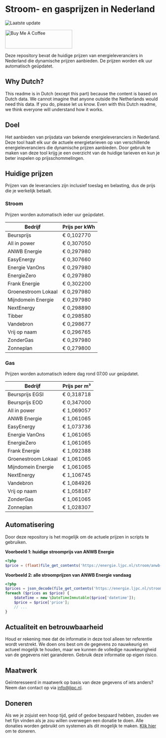 # Stroom- en gasprijzen in Nederland

![Laatste update](https://img.shields.io/badge/laatste%20update-2023--06--15%2001%3A00%20CET-brightgreen)

<a href="https://www.buymeacoffee.com/Lars-" target="_blank"><img src="https://cdn.buymeacoffee.com/buttons/v2/default-orange.png" alt="Buy Me A Coffee" height="60" style="height: 60px !important;width: 217px !important;" ></a>

Deze repository bevat de huidige prijzen van energieleveranciers in Nederland die dynamische prijzen aanbieden. De prijzen worden elk uur automatisch geüpdatet.

## Why Dutch?

This readme is in Dutch (except this part) because the content is based on Dutch data. We cannot imagine that anyone outside the Netherlands would need this data. If you do, please let us know. Even with this Dutch readme, we think
everyone will understand how it works.

## Doel

Het aanbieden van prijsdata van bekende energieleveranciers in Nederland. Deze tool haalt elk uur de actuele energietarieven op van verschillende energieleveranciers die dynamische prijzen aanbieden. Door gebruik te maken van deze tool
krijg je een overzicht van de huidige tarieven en kun je beter inspelen op prijsschommelingen.

## Huidige prijzen

Prijzen van de leveranciers zijn inclusief toeslag en belasting, dus de prijs die je werkelijk betaalt.

### Stroom

Prijzen worden automatisch ieder uur geüpdatet.

 Bedrijf | Prijs per kWh 
---------|---------------
Beursprijs | € 0,102770
All in power | € 0,307050
ANWB Energie | € 0,297980
EasyEnergy | € 0,307660
Energie VanOns | € 0,297980
EnergieZero | € 0,297980
Frank Energie | € 0,302200
Groenestroom Lokaal | € 0,297980
Mijndomein Energie | € 0,297980
NextEnergy | € 0,298890
Tibber | € 0,298580
Vandebron | € 0,298677
Vrij op naam | € 0,296765
ZonderGas | € 0,297980
Zonneplan | € 0,279800


### Gas

Prijzen worden automatisch iedere dag rond 07.00 uur geüpdatet.

 Bedrijf | Prijs per m³ 
---------|--------------
Beursprijs EGSI | € 0,318718
Beursprijs EOD | € 0,347000
All in power | € 1,069057
ANWB Energie | € 1,061065
EasyEnergy | € 1,073736
Energie VanOns | € 1,061065
EnergieZero | € 1,061065
Frank Energie | € 1,092388
Groenestroom Lokaal | € 1,061065
Mijndomein Energie | € 1,061065
NextEnergy | € 1,106745
Vandebron | € 1,084926
Vrij op naam | € 1,058167
ZonderGas | € 1,061065
Zonneplan | € 1,028307


## Automatisering

Door deze repository is het mogelijk om de actuele prijzen in scripts te gebruiken.

**Voorbeeld 1: huidige stroomprijs van ANWB Energie**

```php
<?php
$price = (float)file_get_contents('https://energie.ljpc.nl/stroom/anwb-energie-nu.txt');

```

**Voorbeeld 2: alle stroomprijzen van ANWB Energie vandaag**

```php
<?php
$prices = json_decode(file_get_contents('https://energie.ljpc.nl/stroom/all-in-power-vandaag.json'),true);
foreach ($prices as $price) {
    $dateTime = new \DateTimeImmutable($price['datetime']);
    $price = $price['price'];
    // ...
}
```

## Actualiteit en betrouwbaarheid

Houd er rekening mee dat de informatie in deze tool alleen ter referentie wordt verstrekt. We doen ons best om de gegevens zo nauwkeurig en actueel mogelijk te houden, maar we kunnen de volledige nauwkeurigheid van de gegevens niet
garanderen. Gebruik deze informatie op eigen risico.

## Maatwerk

Geïnteresseerd in maatwerk op basis van deze gegevens of iets anders? Neem dan contact op
via [info@ljpc.nl](mailto:info@ljpc.nl?subject=Energie%20prijzen).

## Doneren

Als we je zojuist een hoop tijd, geld of gedoe bespaard hebben, zouden we het fijn vinden als je zou willen overwegen een
donatie te doen. Alle donaties worden gebruikt om systemen als dit mogelijk te
maken. [Klik hier](https://www.buymeacoffee.com/Lars-) om te doneren.
